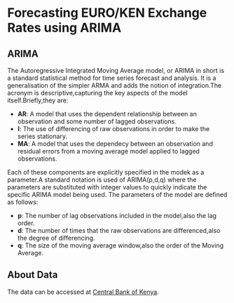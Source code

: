 # Forecasting EURO/KEN Exchange Rates using ARIMA

## ARIMA

The Autoregressive Integrated Moving Average model, or ARIMA in short is a standard statistical method for time series forecast and analysis.
It is a generalisation of the simpler ARMA and adds the notion of integration.The acronym is descriptive,capturing the key aspects of the model itself.Briefly,they are:
* **AR**: A model that uses the dependent relationship between an observation and some number of lagged observations.
* **I**: The use of differencing of raw observations in order to make the series stationary.
* **MA**: A model that uses the dependecy between an observation and residual errors from a moving average model applied to lagged observations.

Each of these components are explicitly specified in the modek as a parameter.A standard notation is used of ARIMA(p,d,q) where the parameters
are substituted with integer values to quickly indicate the specific ARIMA model being used. The parameters of the model are defined as follows:

* **p**: The number of lag observations included in the model,also the lag order.
* **d**: The number of times that the raw observations are differenced,also the degree of differencing.
* **q**: The size of the moving average window,also the order of the Moving Average.


## About Data
The data can be accessed at [Central Bank of Kenya](https://www.centralbank.go.ke/rates/forex-exchange-rates/).


